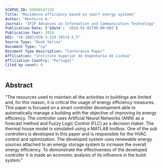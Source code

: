 ```yaml
---
SCOPUS_ID: 85046547150
Title: "Residence efficiency based on smart energy systems"
Author: "Monteiro A."
Journal: "IFIP Advances in Information and Communication Technology"
Publication Date: {'$date': '2018-01-01T00:00:00Z'}
Publication Year: 2018
DOI: "10.1007/978-3-319-78574-5_5"
Source Type: "Book Series"
Document Type: "cp"
Document Type Description: "Conference Paper"
Affiliation: "Instituto Superior de Engenharia de Lisboa"
Affiliation Country: "Portugal"
Cited by count: 0
---
```


## Abstract
"The resources used to maintain all the activities in buildings are limited and, for this reason, it is critical the usage of energy efficiency measures. This paper is focused on a smart controller development able to automatically manage a building with the objective of improving its energy efficiency. The controller uses Artificial Neural Networks (ANN) as a forecast method and Fuzzy Logic Control (FLC) as a decision maker. The thermal house model is simulated using a MATLAB toolbox. One of the sub controllers is developed in this paper and is responsible for the HVAC control and optimization. The developed system uses renewable energy sources attached to an energy storage system to increase the overall energy efficiency. To demonstrate the effectiveness of the developed controller it is made an economic analysis of its influence in the build system."
